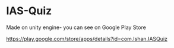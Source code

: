 # IAS-Quiz

Made on unity engine- you can see on Google Play Store

https://play.google.com/store/apps/details?id=com.Ishan.IASQuiz
